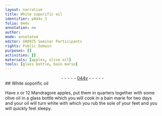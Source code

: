 ```yaml
---
layout: narrative
title: White soporific oil
identifier: p044v_3
folio: 044v
annotation: no
author:
mode: annotated
editor: GR8975 Seminar Participants
rights: Public Domain
purposes: []
activities: []
materials: [apples, olive oil]
tools: [glass bottle, bain marie]
---
```


 <div class="folio" align="center">- - - - - <a href="http://gallica.bnf.fr/ark:/12148/btv1b10500001g/f94.image" target="_blank">044v</a> - - - - - </div>   
## White soporific oil

 
Have x or 12 Mandragore <span class="material">apples</span>, put them in quarters together with some <span class="material">olive oil</span> in a <span class="tool">glass bottle</span> which you will cook in a <span class="tool">bain marie</span> for two days and your oil will turn white with which you rub the sole of your feet and you will quickly feel sleepy.
 